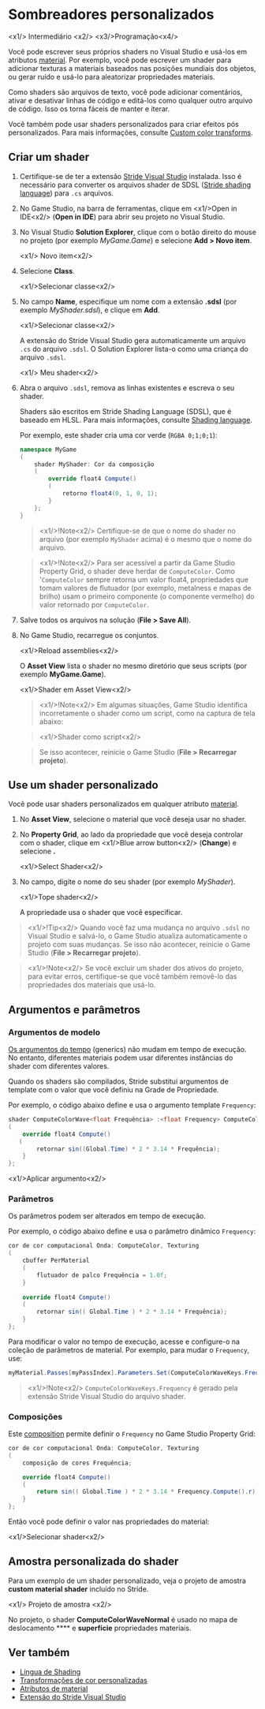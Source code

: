 # Sombreadores personalizados

<x1\/> Intermediário <x2\/>
<x3\/>Programação<x4\/>

Você pode escrever seus próprios shaders no Visual Studio e usá-los em atributos [material](../materials/material-attributes.md). Por exemplo, você pode escrever um shader para adicionar texturas a materiais baseados nas posições mundiais dos objetos, ou gerar ruído e usá-lo para aleatorizar propriedades materiais.

Como shaders são arquivos de texto, você pode adicionar comentários, ativar e desativar linhas de código e editá-los como qualquer outro arquivo de código. Isso os torna fáceis de manter e iterar.

Você também pode usar shaders personalizados para criar efeitos pós personalizados. Para mais informações, consulte [Custom color transforms](../post-effects/color-transforms/custom-color-transforms.md).

## Criar um shader

1. Certifique-se de ter a extensão [Stride Visual Studio](../../get-started/visual-studio-extension.md) instalada. Isso é necessário para converter os arquivos shader de SDSL ([Stride shading language](index.md)) para `.cs` arquivos.

2. No Game Studio, na barra de ferramentas, clique em <x1\/>Open in IDE<x2\/> (**Open in IDE**) para abrir seu projeto no Visual Studio.

3. No Visual Studio **Solution Explorer**, clique com o botão direito do mouse no projeto (por exemplo *MyGame.Game*) e selecione **Add > Novo item**.

   <x1\/> Novo item<x2\/>

4. Selecione **Class**.

   <x1\/>Selecionar classe<x2\/>

5. No campo **Name**, especifique um nome com a extensão **.sdsl** (por exemplo *MyShader.sdsl*), e clique em **Add**.

   <x1\/>Selecionar classe<x2\/>

   A extensão do Stride Visual Studio gera automaticamente um arquivo `.cs` do arquivo `.sdsl`. O Solution Explorer lista-o como uma criança do arquivo `.sdsl`.

   <x1\/> Meu shader<x2\/>

6. Abra o arquivo `.sdsl`, remova as linhas existentes e escreva o seu shader.

   Shaders são escritos em Stride Shading Language (SDSL), que é baseado em HLSL. Para mais informações, consulte [Shading language](index.md).

   Por exemplo, este shader cria uma cor verde (`RGBA 0;1;0;1`):

   ```cs
   namespace MyGame
   (
       shader MyShader: Cor da composição
       (
           override float4 Compute()
           (
               retorno float4(0, 1, 0, 1);
           }
       };
   }
   ```

   > <x1\/>!Note<x2\/>
   > Certifique-se de que o nome do shader no arquivo (por exemplo `MyShader` acima) é o mesmo que o nome do arquivo.

   > <x1\/>!Note<x2\/>
   > Para ser acessível a partir da Game Studio Property Grid, o shader deve herdar de `ComputeColor`.
   > Como '`ComputeColor` sempre retorna um valor float4, propriedades que tomam valores de flutuador (por exemplo, metalness e mapas de brilho) usam o primeiro componente (o componente vermelho) do valor retornado por `ComputeColor`.

7. Salve todos os arquivos na solução (**File > Save All**).

8. No Game Studio, recarregue os conjuntos.

   <x1\/>Reload assemblies<x2\/>

   O **Asset View** lista o shader no mesmo diretório que seus scripts (por exemplo **MyGame.Game**).

   <x1\/>Shader em Asset View<x2\/>

   > <x1\/>!Note<x2\/>
   > Em algumas situações, Game Studio identifica incorretamente o shader como um script, como na captura de tela abaixo:

   > <x1\/>Shader como script<x2\/>

   > Se isso acontecer, reinicie o Game Studio (**File > Recarregar projeto**).

## Use um shader personalizado

Você pode usar shaders personalizados em qualquer atributo [material](../materials/material-attributes.md).

1. No **Asset View**, selecione o material que você deseja usar no shader.

2. No **Property Grid**, ao lado da propriedade que você deseja controlar com o shader, clique em <x1\/>Blue arrow button<x2\/> (**Change**) e selecione **.**

   <x1\/>Select Shader<x2\/>

3. No campo, digite o nome do seu shader (por exemplo *MyShader*).

   <x1\/>Tope shader<x2\/>

   A propriedade usa o shader que você especificar.

> <x1\/>!Tip<x2\/>
> Quando você faz uma mudança no arquivo `.sdsl` no Visual Studio e salvá-lo, o Game Studio atualiza automaticamente o projeto com suas mudanças. Se isso não acontecer, reinicie o Game Studio (**File > Recarregar projeto**).

> <x1\/>!Note<x2\/>
> Se você excluir um shader dos ativos do projeto, para evitar erros, certifique-se que você também removê-lo das propriedades dos materiais que usá-lo.

## Argumentos e parâmetros

### Argumentos de modelo

[ Os argumentos do tempo](shading-language/templates.md) (generics) não mudam em tempo de execução. No entanto, diferentes materiais podem usar diferentes instâncias do shader com diferentes valores.

Quando os shaders são compilados, Stride substitui argumentos de template com o valor que você definiu na Grade de Propriedade.

Por exemplo, o código abaixo define e usa o argumento template `Frequency`:

```cs
shader ComputeColorWave<float Frequência> :<float Frequency> ComputeColor, Texturing
(
    override float4 Compute()
   (           
        retornar sin((Global.Time) * 2 * 3.14 * Frequência);
    }
};
```

<x1\/>Aplicar argumento<x2\/>

### Parâmetros

Os parâmetros podem ser alterados em tempo de execução.

Por exemplo, o código abaixo define e usa o parâmetro dinâmico `Frequency`:

```cs
cor de cor computacional Onda: ComputeColor, Texturing
(
	cbuffer PerMaterial
	(
		flutuador de palco Frequência = 1.0f;
	}
	
    override float4 Compute()
    (
        retornar sin(( Global.Time ) * 2 * 3.14 * Frequência);
    }
};
```

Para modificar o valor no tempo de execução, acesse e configure-o na coleção de parâmetros de material. Por exemplo, para mudar o `Frequency`, use:

```cs
myMaterial.Passes[myPassIndex].Parameters.Set(ComputeColorWaveKeys.Frequency, MyFrequency);
```

> <x1\/>!Note<x2\/>
> `ComputeColorWaveKeys.Frequency` é gerado pela extensão Stride Visual Studio do arquivo shader.

### Composições

Este [composition](shading-language/composition.md) permite definir o `Frequency` no Game Studio Property Grid:

```cs
cor de cor computacional Onda: ComputeColor, Texturing
(
    composição de cores Frequência;

    override float4 Compute()
    (
        return sin(( Global.Time ) * 2 * 3.14 * Frequency.Compute().r);
    }
};
```

Então você pode definir o valor nas propriedades do material:

<x1\/>Selecionar shader<x2\/>

## Amostra personalizada do shader

Para um exemplo de um shader personalizado, veja o projeto de amostra **custom material shader** incluído no Stride.

<x1\/> Projeto de amostra <x2\/>

No projeto, o shader **ComputeColorWaveNormal** é usado no mapa de deslocamento **** e **superfície** propriedades materiais.

## Ver também

* [Língua de Shading](shading-language/index.md)
* [Transformações de cor personalizadas](../post-effects/color-transforms/custom-color-transforms.md)
* [Atributos de material](../materials/material-attributes.md)
* [Extensão do Stride Visual Studio](../../get-started/visual-studio-extension.md)

